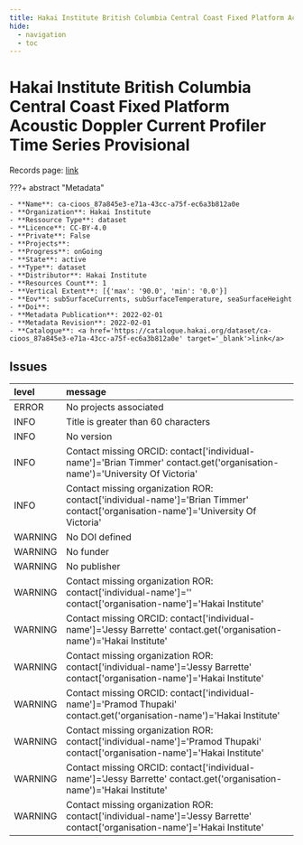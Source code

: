 ```yaml
---
title: Hakai Institute British Columbia Central Coast Fixed Platform Acoustic Doppler Current Profiler Time Series Provisional
hide:
  - navigation
  - toc
---
```


# Hakai Institute British Columbia Central Coast Fixed Platform Acoustic Doppler Current Profiler Time Series Provisional

Records page: <a href='https://catalogue.hakai.org/dataset/ca-cioos_87a845e3-e71a-43cc-a75f-ec6a3b812a0e' target='_blank'>link</a>

???+ abstract "Metadata"

    - **Name**: ca-cioos_87a845e3-e71a-43cc-a75f-ec6a3b812a0e 
    - **Organization**: Hakai Institute 
    - **Ressource Type**: dataset 
    - **Licence**: CC-BY-4.0 
    - **Private**: False 
    - **Projects**:  
    - **Progress**: onGoing 
    - **State**: active 
    - **Type**: dataset 
    - **Distributor**: Hakai Institute 
    - **Resources Count**: 1 
    - **Vertical Extent**: [{'max': '90.0', 'min': '0.0'}] 
    - **Eov**: subSurfaceCurrents, subSurfaceTemperature, seaSurfaceHeight 
    - **Doi**:  
    - **Metadata Publication**: 2022-02-01 
    - **Metadata Revision**: 2022-02-01 
    - **Catalogue**: <a href='https://catalogue.hakai.org/dataset/ca-cioos_87a845e3-e71a-43cc-a75f-ec6a3b812a0e' target='_blank'>link</a> 

<div id='map'></div>




## Issues
| level   | message                                                                                                                            |
|:--------|:-----------------------------------------------------------------------------------------------------------------------------------|
| ERROR   | No projects associated                                                                                                             |
| INFO    | Title is greater than 60 characters                                                                                                |
| INFO    | No version                                                                                                                         |
| INFO    | Contact missing ORCID: contact['individual-name']='Brian Timmer' contact.get('organisation-name')='University Of Victoria'         |
| INFO    | Contact missing organization ROR:  contact['individual-name']='Brian Timmer' contact['organisation-name']='University Of Victoria' |
| WARNING | No DOI defined                                                                                                                     |
| WARNING | No funder                                                                                                                          |
| WARNING | No publisher                                                                                                                       |
| WARNING | Contact missing organization ROR:  contact['individual-name']='' contact['organisation-name']='Hakai Institute'                    |
| WARNING | Contact missing ORCID: contact['individual-name']='Jessy Barrette' contact.get('organisation-name')='Hakai Institute'              |
| WARNING | Contact missing organization ROR:  contact['individual-name']='Jessy Barrette' contact['organisation-name']='Hakai Institute'      |
| WARNING | Contact missing ORCID: contact['individual-name']='Pramod Thupaki' contact.get('organisation-name')='Hakai Institute'              |
| WARNING | Contact missing organization ROR:  contact['individual-name']='Pramod Thupaki' contact['organisation-name']='Hakai Institute'      |
| WARNING | Contact missing ORCID: contact['individual-name']='Jessy Barrette' contact.get('organisation-name')='Hakai Institute'              |
| WARNING | Contact missing organization ROR:  contact['individual-name']='Jessy Barrette' contact['organisation-name']='Hakai Institute'      |


<script>
   document.addEventListener("DOMContentLoaded", function() {
    var map = L.map('map').setView([51.505, -125.09], 5);
    L.tileLayer('https://tile.openstreetmap.org/{z}/{x}/{y}.png', {
        maxZoom: 19,
        attribution: '&copy; <a href="http://www.openstreetmap.org/copyright">OpenStreetMap</a>'
    }).addTo(map);
    var geojsonFeature = {
        "type": "Feature",
        "properties": {
            "name" : "Hakai Institute British Columbia Central Coast Fixed Platform Acoustic Doppler Current Profiler Time Series Provisional"
        },
        "geometry": {'type': 'Polygon', 'coordinates': [[[-128.2, 51.61], [-128.6, 51.95], [-128.2, 52.04], [-127.8, 51.61], [-125.0, 50.12], [-125.2, 50.04], [-125.2, 50.04], [-125.2, 50.04], [-128.2, 51.61]]]}
    }
    L.geoJSON(geojsonFeature).addTo(map);
   })
</script>
